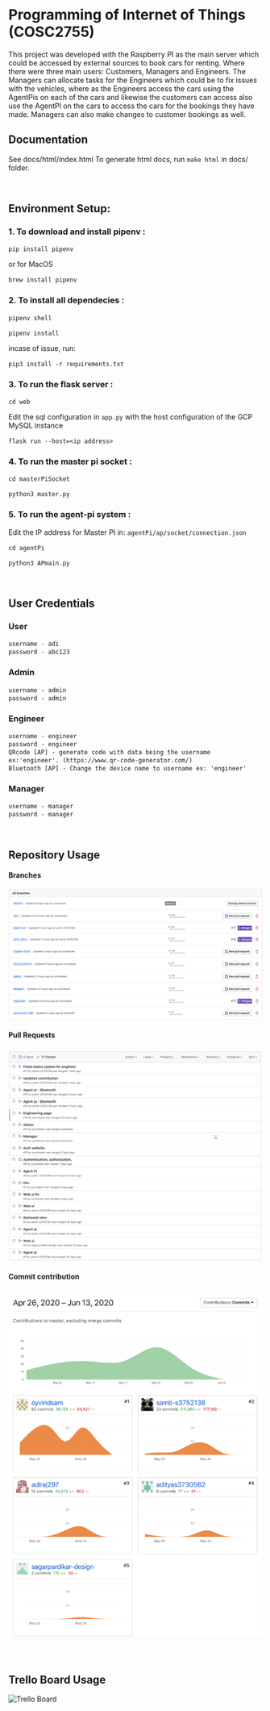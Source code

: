 # Programming of Internet of Things (COSC2755)

This project was developed with the Raspberry PI as the main server which could be accessed by external sources to book cars for renting. Where there were three main users: Customers, Managers and Engineers. The Managers can allocate tasks for the Engineers which could be to fix issues with the vehicles, where as the Engineers access the cars using the AgentPis on each of the cars and likewise the customers can access also use the AgentPI on the cars to access the cars for the bookings they have made. Managers can also make changes to customer bookings as well.

## Documentation
See docs/html/index.html
To generate html docs, run ```make html```
in docs/ folder. 
<p>&nbsp;</p>

## Environment Setup:

### 1. To download and install pipenv :
```
pip install pipenv
```
or for MacOS
```
brew install pipenv
```

### 2. To install all dependecies :
```
pipenv shell
```
```
pipenv install
```
incase of issue, run:
```
pip3 install -r requirements.txt
```
### 3. To run the flask server :
```
cd web
```
Edit the sql configuration in `app.py` with the host configuration of the GCP MySQL instance 
```
flask run --host=<ip address>
```
### 4. To run the master pi socket :
```
cd masterPiSocket
```
```
python3 master.py
```
### 5. To run the agent-pi system :
Edit the IP address for Master PI in: `agentPi/ap/socket/connection.json`
```
cd agentPi
```
```
python3 APmain.py
```
<p>&nbsp;</p>

## User Credentials
### User
```
username - adi
password - abc123
```
### Admin
```
username - admin
password - admin
```
### Engineer
```
username - engineer
password - engineer
QRcode [AP] - generate code with data being the username ex:'engineer'. (https://www.qr-code-generator.com/)
Bluetooth [AP] - Change the device name to username ex: 'engineer'
```
### Manager
```
username - manager
password - manager
```
<p>&nbsp;</p>

## Repository Usage
#### Branches
![Branches](readme-images/branches.png)
#### Pull Requests
![Pull Requests](readme-images/pull_requests.png)
#### Commit contribution
![Commits](readme-images/commit_contribution.png)

<p>&nbsp;</p>

## Trello Board Usage
![Trello Board](readme-images/trello.png)
<p>&nbsp;</p>

